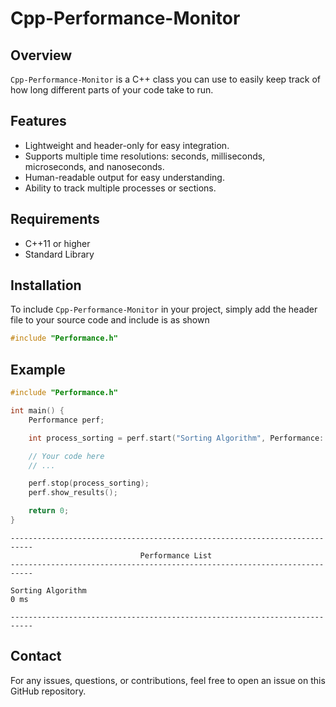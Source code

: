 # Cpp-Performance-Monitor

## Overview

`Cpp-Performance-Monitor` is a C++ class you can use to easily keep track of how long different parts of your code take to run.

## Features

- Lightweight and header-only for easy integration.
- Supports multiple time resolutions: seconds, milliseconds, microseconds, and nanoseconds.
- Human-readable output for easy understanding.
- Ability to track multiple processes or sections.

## Requirements

- C++11 or higher
- Standard Library

## Installation

To include `Cpp-Performance-Monitor` in your project, simply add the header file to your source code and include is as shown

```cpp
#include "Performance.h"
```

## Example

```cpp
#include "Performance.h"

int main() {
    Performance perf;

    int process_sorting = perf.start("Sorting Algorithm", Performance::resolution::milliseconds);

    // Your code here
    // ...

    perf.stop(process_sorting);
    perf.show_results();

    return 0;
}

```

```
---------------------------------------------------------------------------
                             Performance List
---------------------------------------------------------------------------

Sorting Algorithm                                                      0 ms

---------------------------------------------------------------------------
```

## Contact

For any issues, questions, or contributions, feel free to open an issue on this GitHub repository.
